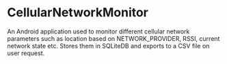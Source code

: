# CellularNetworkMonitor
An Android application used to monitor different cellular network parameters such as
location based on NETWORK_PROVIDER, RSSI, current network state etc.
Stores them in SQLiteDB and exports to a CSV file on user request.

